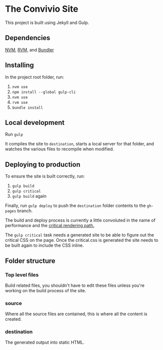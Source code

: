 # The Convivio Site

This project is built using Jekyll and Gulp.

## Dependencies

[NVM](https://github.com/creationix/nvm), [RVM](https://rvm.io/), and [Bundler](http://bundler.io/)

## Installing

In the project root folder, run:
1. `nvm use`
1. `npm install --global gulp-cli`
1. `nvm use`
1. `rvm use`
1. `bundle install`

## Local development

Run `gulp`

It compiles the site to `destination`, starts a local server for that folder, and watches the various files to recompile when modified.

## Deploying to production

To ensure the site is built correctly, run:

1. `gulp build`
2. `gulp critical`
3. `gulp build` again

Finally, run `gulp deploy` to push the `destination` folder contents to the `gh-pages` branch.

The build and deploy process is currently a little convoluted in the name of performance and the [critical rendering path.](https://www.smashingmagazine.com/2015/08/understanding-critical-css/)

The `gulp critical` task needs a generated site to be able to figure out the critical CSS on the page. Once the critical.css is generated the site needs to be built again to include the CSS inline.

## Folder structure

### Top level files

Build related files, you shouldn't have to edit these  files unless you're working on the build process of the site.

### source

Where all the source files are contained, this is where all the content is created.

### destination

The generated output into static HTML.
